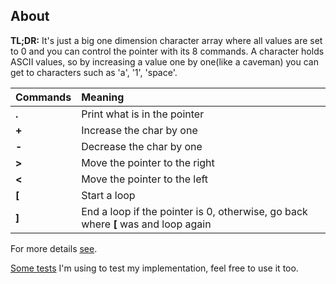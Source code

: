 ## About

**TL;DR:** It's just a big one dimension character array where all values are set to 0 and you can control the pointer with its 8 commands. A character holds ASCII values, so by increasing a value one by one(like a caveman) you can get to characters such as 'a', '1', 'space'. 

| Commands | Meaning 
|----------|:---------
| **.** | Print what is in the pointer
| **+** | Increase the char by one  
| **-** | Decrease the char by one 
| **>** | Move the pointer to the right
| **<** | Move the pointer to the left 
| **[** | Start a loop
| **]** | End a loop if the pointer is 0, otherwise, go back where **[** was and loop again

For more details [see](https://en.wikipedia.org/wiki/Brainfuck). 

[Some tests](http://www.brainfuck.org/tests.b) I'm using to test my implementation, feel free to use it too.
